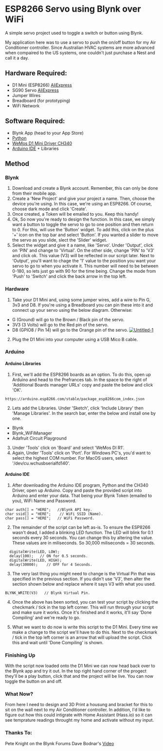 # ESP8266 Servo using Blynk over WiFi
A simple servo project used to toggle a switch or button using Blynk.

My application here was to use a servo to push the on/off button for my Air Conditioner controller. Since Australian HVAC systems are more advanced when compaired to the US systems, one couldn't just purchase a Nest and call it a day.

## Hardware Required:
- D1 Mini (ESP8266) [AliExpress](https://www.aliexpress.com/item/33036965281.html?spm=a2g0s.9042311.0.0.6b304c4d82dx4m)
- SG90 Servo [AliExpress](https://www.aliexpress.com/item/32278992782.html?spm=2114.12010615.8148356.3.755726d9OKTWID)
- Jumper Wires
- Breadboard (for prototyping)
- WiFi Network

## Software Required:
- Blynk App (head to your App Store)
- [Python](https://www.python.org/downloads/)
- [WeMos D1 Mini Driver CH340](https://docs.wemos.cc/en/latest/ch340_driver.html)
- [Arduino IDE](https://www.arduino.cc/en/main/software) + Libraries

## Method
### Blynk
1. Download and create a Blynk account. Remember, this can only be done from their mobile app.
2. Create a 'New Project' and give your project a name. Then, choose the device you're using. In this case, we're using an ESP8266. Of course, choose dark mode and click 'Create'.
3. Once created, a Token will be emailed to you. Keep this handy!
4. Ok, So now you're ready to design the function. In this case, we simply want a button to toggle the servo to go to one position and then return to 0. For this, will use the 'Button' widget. To add this, click on the plus '+' icon on the top bar and select 'Button'. If you wanted a slider to move the servo as you slide, slect the 'Slider' widget.
5. Select the widget and give it a name, like 'Servo'. Under 'Output', click on 'PIN' and change to 'Virtual'. On the other side, change 'PIN' to 'V3' and click ok. This value (V3) will be reflected in our script later. Next to 'Output', you'll want to chage the '1' value to the position you want your servo to go to when you activate it. This number will need to be between 0-180, so lets just go with 90 for the time being. Change the mode from 'Push' to 'Switch' and click the back arrow in the top left.

### Hardware
1. Take your D1 Mini and, using some jumper wires, add a wire to Pin G, 3v3 and D8. If you're using a Breadboard you can pin these into it and connect up your servo using the below diagram. Otherwise:
- G (Ground) will go to the Brown / Black pin of the servo.
- 3V3 (3 Volts) will go to the Red pin of the servo.
- D8 (GPIO8 / Pin 14) will go to the Orange pin of the servo.
<a href="https://ibb.co/xfV1x1V"><img src="https://i.ibb.co/nnh7x7h/Untitled-1.png" alt="Untitled-1" border="0"></a>
2. Plug the D1 Mini into your computer using a USB Mico B cable.

### Arduino
#### Arduino Libraries
1. First, we'll add the ESP8266 boards as an option. To do this, open up Arduino and head to the Prefrances tab. In the space to the right of 'Additional Boards manager URLs' copy and paste the below and click 'OK'.
```
https://arduino.esp8266.com/stable/package_esp8266com_index.json
```
2. Lets add the Libraries. Under 'Sketch', click 'Include Library' then 'Manage Libraries'. In the search bar, enter the below and install one by one.
- Blynk
- Blynk_WiFiManager
- Adafruit Circuit Playground

3. Under 'Tools' click on 'Board' and select 'WeMos Dl R1'.
4. Again, Under 'Tools' click on 'Port'. For Windows PC's, you'd want to select the highest COM number. For MacOS users, select '/dev/cu.wchusbserialfd140'.

#### Arduino IDE
1. After downloading the Arduino IDE program, Python and the CH340 Driver, open up Arduino. Copy and paste the provided script into Arduino and enter your data. That being your Blynk Token (emailed to you), WiFi Name and Password.
```
char auth[] = "HERE";   //Blynk API key.
char ssid[] = "HERE";    // WiFi SSID (Name).
char pass[] = "HERE";   // WiFi Password.
```
2. The remainder of the script can be left as-is. To ensure the ESP8266 wasn't dead, I added a blinking LED function. The LED will blink for 0.1 seconds every 30 seconds. You can change this by altering the value. These values are in miliseconds. So 30,000 miliseconds = 30 seconds.
```
  digitalWrite(LED, LOW);
  delay(100);   // ON for 0.5 seconds.
  digitalWrite(LED, HIGH);
  delay(30000);    // OFF for 4 Seconds.
```
3. The very last thing you might need to change is the Virtual Pin that was specified in the previous section. If you didn't use 'V3', then alter the section shown below and replace where it says V3 with what you used.
```
BLYNK_WRITE(V3)   // Blynk Virtual Pin.
```
4. Once the above has been sorted, you can test your script by clicking the checkmark / tick in the top left corner. This will run through your script and make sure it works. Once it's finished and it works, it'll say 'Done Compiling' and we're ready to go.

6. What we want to do now is write this script to the D1 Mini. Every time we make a change to the script we'll have to do this. Next to the checkmark / tick in the top left corner is an arrow that will upload the script. Click this and wait until 'Done Compiling' is shown.

### Finishing Up
With the script now loaded onto the D1 Mini we can now head back over to the Blynk app and try it out. In the top right hand corner of the progect they'll be a play button, click that and the project will be live. You can now toggle the button on and off.

### What Now?
From here I need to design and 3D Print a housung and bracket for this to sit on the wall next to my Air Conditioner controller. In addition, I'd like to figure out how this could intigrate with Home Assistant (Hass.io) so it can see temprature readings throught my home and activate without my input.

### Thanks To:
Pete Knight on the Blynk Forums
Dave Bodnar's [Video](https://www.youtube.com/watch?v=urd_OQhizIw&t=6s)


